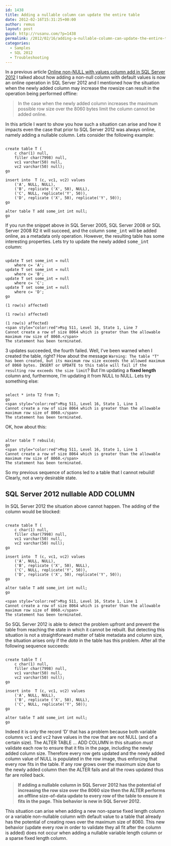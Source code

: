 ```yaml
---
id: 1438
title: Adding a nullable column can update the entire table
date: 2012-02-16T15:31:25+00:00
author: remus
layout: post
guid: http://rusanu.com/?p=1438
permalink: /2012/02/16/adding-a-nullable-column-can-update-the-entire-table/
categories:
  - Samples
  - SQL 2012
  - Troubleshooting
---
```

In a previous article [Online non-NULL with values column add in SQL Server 2012](http://rusanu.com/2011/07/13/online-non-null-with-values-column-add-in-sql-server-11/) I talked about how adding a non-null column with default values is now an online operation in SQL Server 2012 and I mentioned how the situation when the newly added column may increase the rowsize can result in the operation being performed offline:

> In the case when the newly added column increases the maximum possible row size over the 8060 bytes limit the column cannot be added online.

In this article I want to show you how such a situation can arise and how it impacts even the case that prior to SQL Server 2012 was always online, namely adding a nullable column. Lets consider the following example:

<!--more-->

<pre><code class="prettyprint lang-sql">
create table T (
	c char(1) null,
	filler char(7998) null, 
	vc1 varchar(50) null,
	vc2 varchar(50) null);
go	

insert into  T (c, vc1, vc2) values 
	('A', NULL, NULL),
	('B', replicate ('X', 50), NULL),
	('C', NULL, replicate('Y', 50)),
	('D', replicate ('X', 50), replicate('Y', 50));
go

alter table T add some_int int null;
go
</code></pre>

If you run the snippet above in SQL Server 2005, SQL Server 2008 or SQL Server 2008 R2 it will succeed, and the column <tt>some_int</tt> will be added online, as a metadata only operation. However, the resulting table has some interesting properties. Lets try to update the newly added <tt>some_int</tt> column:

<pre><code class="prettyprint lang-sql">
update T set some_int = null
	where c= 'A';
update T set some_int = null
	where c= 'B';
update T set some_int = null
	where c= 'C';
update T set some_int = null
	where c= 'D';
go

(1 row(s) affected)

(1 row(s) affected)

(1 row(s) affected)
&lt;span style="color:red">Msg 511, Level 16, State 1, Line 7
Cannot create a row of size 8064 which is greater than the allowable maximum row size of 8060.&lt;/span>
The statement has been terminated.
</code></pre>

3 updates succeeded, the fourth failed. Well, I&#8217;ve been warned when I created the table, right? How about the message `Warning: The table "T" has been created, but its maximum row size exceeds the allowed maximum of 8060 bytes. INSERT or UPDATE to this table will fail if the resulting row exceeds the size limit`? But I&#8217;m updating a **fixed length** column and, furthermore, I&#8217;m updating it from NULL to NULL. Lets try something else:

<pre><code class="prettyprint lang-sql">
select * into T2 from T;	
go
&lt;span style="color:red">Msg 511, Level 16, State 1, Line 1
Cannot create a row of size 8064 which is greater than the allowable maximum row size of 8060.&lt;/span>
The statement has been terminated.
</code></pre>

OK, how about this:

<pre><code class="prettyprint lang-sql">
alter table T rebuild;
go
&lt;span style="color:red">Msg 511, Level 16, State 1, Line 1
Cannot create a row of size 8064 which is greater than the allowable maximum row size of 8060.&lt;/span>
The statement has been terminated.
</code></pre>

So my previous sequence of actions led to a table that I cannot rebuild! Clearly, not a very desirable state.

## SQL Server 2012 nullable ADD COLUMN

In SQL Server 2012 the situation above cannot happen. The adding of the column would be blocked: 

<pre><code class="prettyprint lang-sql">
create table T (
	c char(1) null,
	filler char(7998) null, 
	vc1 varchar(50) null,
	vc2 varchar(50) null);
go	

insert into  T (c, vc1, vc2) values 
	('A', NULL, NULL),
	('B', replicate ('X', 50), NULL),
	('C', NULL, replicate('Y', 50)),
	('D', replicate ('X', 50), replicate('Y', 50));
go

alter table T add some_int int null;
go

&lt;span style="color:red">Msg 511, Level 16, State 1, Line 1
Cannot create a row of size 8064 which is greater than the allowable maximum row size of 8060.&lt;/span>
The statement has been terminated.
</code></pre>

So SQL Server 2012 is able to detect the problem upfront and prevent the table from reaching the state in which it cannot be rebuilt. But detecting this situation is not a straightforward matter of table metadata and column size, the situation arises only if the _data_ in the table has this problem. After all the following sequence succeeds:

<pre><code class="prettyprint lang-sql">
create table T (
	c char(1) null,
	filler char(7998) null, 
	vc1 varchar(50) null,
	vc2 varchar(50) null);
go	

insert into  T (c, vc1, vc2) values 
	('A', NULL, NULL),
	('B', replicate ('X', 50), NULL),
	('C', NULL, replicate('Y', 50));
go

alter table T add some_int int null;
go
</code></pre>

Indeed it is only the record &#8216;D&#8217; that has a problem because both variable columns <tt>vc1</tt> and <tt>vc2</tt> have values in the row that are not NULL (and of a certain size). The ALTER TABLE &#8230; ADD COLUMN in this situation _must_ validate each row to ensure that it fits in the page, including the newly added column size. Therefore every row gets updated and the newly added column value of NULL is populated in the row image, thus enforcing that every row fits in the table. If any row grows over the maximum size due to the newly added column then the ALTER fails and all the rows updated thus far are rolled back.

> **If adding a nullable column in SQL Server 2012 has the potential of increasing the row size over the 8060 size then the ALTER performs an offline size-of-data update to every row of the table to ensure it fits in the page. This behavior is new in SQL Server 2012.**

This situation can arise when adding a new non-sparse fixed length column or a variable non-nullable column with default value to a table that already has the potential of creating rows over the maximum size of 8060. This new behavior (update every row in order to validate they all fit after the column is added) does not occur when adding a nullable variable length column or a sparse fixed length column.